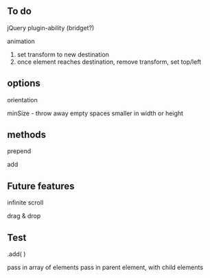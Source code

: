 
## To do


jQuery plugin-ability (bridget?)

animation
1. set transform to new destination
2. once element reaches destination, remove transform, set top/left

## options

orientation
<!-- rowHeight -->
<!-- columnWidth -->
minSize - throw away empty spaces smaller in width or height


## methods

prepend
<!-- append -->
<!-- destroy -->
<!-- layoutItems -->
<!-- layout -->
add
<!-- remove -->

## Future features

infinite scroll

drag & drop


## Test

.add( )

pass in array of elements
pass in parent element, with child elements
